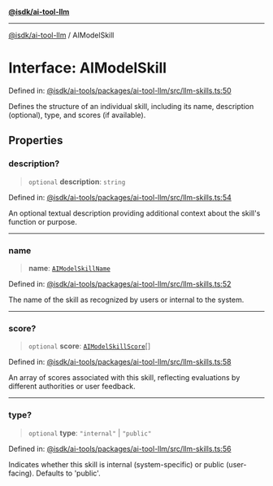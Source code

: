 [**@isdk/ai-tool-llm**](../README.md)

***

[@isdk/ai-tool-llm](../globals.md) / AIModelSkill

# Interface: AIModelSkill

Defined in: [@isdk/ai-tools/packages/ai-tool-llm/src/llm-skills.ts:50](https://github.com/isdk/ai-tool-llm.js/blob/0117bca14260d3af76fa17e1e8bf1508a2762ab9/src/llm-skills.ts#L50)

Defines the structure of an individual skill, including its name, description (optional), type, and scores (if available).

## Properties

### description?

> `optional` **description**: `string`

Defined in: [@isdk/ai-tools/packages/ai-tool-llm/src/llm-skills.ts:54](https://github.com/isdk/ai-tool-llm.js/blob/0117bca14260d3af76fa17e1e8bf1508a2762ab9/src/llm-skills.ts#L54)

An optional textual description providing additional context about the skill's function or purpose.

***

### name

> **name**: [`AIModelSkillName`](../type-aliases/AIModelSkillName.md)

Defined in: [@isdk/ai-tools/packages/ai-tool-llm/src/llm-skills.ts:52](https://github.com/isdk/ai-tool-llm.js/blob/0117bca14260d3af76fa17e1e8bf1508a2762ab9/src/llm-skills.ts#L52)

The name of the skill as recognized by users or internal to the system.

***

### score?

> `optional` **score**: [`AIModelSkillScore`](AIModelSkillScore.md)[]

Defined in: [@isdk/ai-tools/packages/ai-tool-llm/src/llm-skills.ts:58](https://github.com/isdk/ai-tool-llm.js/blob/0117bca14260d3af76fa17e1e8bf1508a2762ab9/src/llm-skills.ts#L58)

An array of scores associated with this skill, reflecting evaluations by different authorities or user feedback.

***

### type?

> `optional` **type**: `"internal"` \| `"public"`

Defined in: [@isdk/ai-tools/packages/ai-tool-llm/src/llm-skills.ts:56](https://github.com/isdk/ai-tool-llm.js/blob/0117bca14260d3af76fa17e1e8bf1508a2762ab9/src/llm-skills.ts#L56)

Indicates whether this skill is internal (system-specific) or public (user-facing). Defaults to 'public'.

